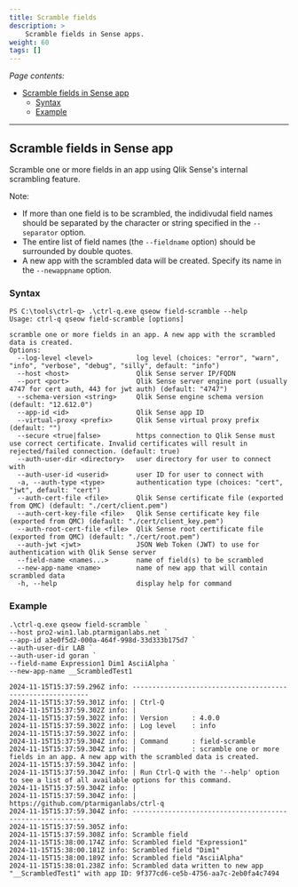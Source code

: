 ```yaml
---
title: Scramble fields
description: >
    Scramble fields in Sense apps.
weight: 60
tags: []
---
```


<!-- {{% pageinfo %}} 
This is a placeholder page that shows you how to use this template site.
{{% /pageinfo %}} -->

*Page contents:*

- [Scramble fields in Sense app](#scramble-fields-in-sense-app)
  - [Syntax](#syntax)
  - [Example](#example)

---

## Scramble fields in Sense app

Scramble one or more fields in an app using Qlik Sense's internal scrambling feature.

Note:

- If more than one field is to be scrambled, the indidivudal field names should be separated by the character or string specified in the `--separator` option.
- The entire list of field names (the `--fieldname` option) should be surrounded by double quotes.
- A new app with the scrambled data will be created. Specify its name in the `--newappname` option.

### Syntax

```text
PS C:\tools\ctrl-q> .\ctrl-q.exe qseow field-scramble --help
Usage: ctrl-q qseow field-scramble [options]

scramble one or more fields in an app. A new app with the scrambled data is created.                                                                                                                                 
Options:
  --log-level <level>           log level (choices: "error", "warn", "info", "verbose", "debug", "silly", default: "info")
  --host <host>                 Qlik Sense server IP/FQDN
  --port <port>                 Qlik Sense server engine port (usually 4747 for cert auth, 443 for jwt auth) (default: "4747")
  --schema-version <string>     Qlik Sense engine schema version (default: "12.612.0")
  --app-id <id>                 Qlik Sense app ID
  --virtual-proxy <prefix>      Qlik Sense virtual proxy prefix (default: "")
  --secure <true|false>         https connection to Qlik Sense must use correct certificate. Invalid certificates will result in rejected/failed connection. (default: true)
  --auth-user-dir <directory>   user directory for user to connect with
  --auth-user-id <userid>       user ID for user to connect with
  -a, --auth-type <type>        authentication type (choices: "cert", "jwt", default: "cert")
  --auth-cert-file <file>       Qlik Sense certificate file (exported from QMC) (default: "./cert/client.pem")
  --auth-cert-key-file <file>   Qlik Sense certificate key file (exported from QMC) (default: "./cert/client_key.pem")
  --auth-root-cert-file <file>  Qlik Sense root certificate file (exported from QMC) (default: "./cert/root.pem")
  --auth-jwt <jwt>              JSON Web Token (JWT) to use for authentication with Qlik Sense server
  --field-name <names...>       name of field(s) to be scrambled
  --new-app-name <name>         name of new app that will contain scrambled data
  -h, --help                    display help for command
```

### Example

```text
.\ctrl-q.exe qseow field-scramble `
--host pro2-win1.lab.ptarmiganlabs.net `
--app-id a3e0f5d2-000a-464f-998d-33d333b175d7 `
--auth-user-dir LAB `
--auth-user-id goran `
--field-name Expression1 Dim1 AsciiAlpha `
--new-app-name __ScrambledTest1
```

```text
2024-11-15T15:37:59.296Z info: -----------------------------------------------------------
2024-11-15T15:37:59.301Z info: | Ctrl-Q
2024-11-15T15:37:59.302Z info: |
2024-11-15T15:37:59.302Z info: | Version      : 4.0.0
2024-11-15T15:37:59.302Z info: | Log level    : info
2024-11-15T15:37:59.302Z info: |
2024-11-15T15:37:59.304Z info: | Command      : field-scramble
2024-11-15T15:37:59.304Z info: |              : scramble one or more fields in an app. A new app with the scrambled data is created.
2024-11-15T15:37:59.304Z info: |
2024-11-15T15:37:59.304Z info: | Run Ctrl-Q with the '--help' option to see a list of all available options for this command.
2024-11-15T15:37:59.304Z info: |
2024-11-15T15:37:59.304Z info: | https://github.com/ptarmiganlabs/ctrl-q
2024-11-15T15:37:59.304Z info: ----------------------------------------------------------
2024-11-15T15:37:59.305Z info:
2024-11-15T15:37:59.308Z info: Scramble field
2024-11-15T15:38:00.174Z info: Scrambled field "Expression1"
2024-11-15T15:38:00.181Z info: Scrambled field "Dim1"
2024-11-15T15:38:00.189Z info: Scrambled field "AsciiAlpha"
2024-11-15T15:38:01.238Z info: Scrambled data written to new app "__ScrambledTest1" with app ID: 9f377cd6-ce5b-4756-aa7c-2eb0fa4c7494
```
